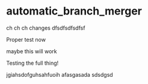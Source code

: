 # automatic_branch_merger

ch ch ch changes
dfsdfsdfsdfsf

Proper test now

maybe this will work


Testing the full thing!

jgiahsdofguhsahfuoih afasgasada
sdsdgsd
